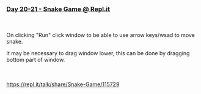 
<h3><a href="https://repl.it/@1stcode/snake-game#main.py" target="_blank">Day 20-21 - Snake Game @ Repl.it</a></h3>

<br />
<br />
On clicking "Run" click window to be able to use arrow keys/wsad to move snake.

It may be necessary to drag window lower, this can be done by dragging bottom part of window.

<br />
<br />
<a href="https://repl.it/talk/share/Snake-Game/115729">https://repl.it/talk/share/Snake-Game/115729</a>
